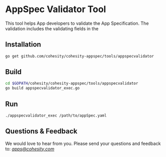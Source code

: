 AppSpec Validator Tool
=================

This tool helps App developers to validate the App Specification. 
The validation includes the validating fields in the 


## Installation

```bash
go get github.com/cohesity/cohesity-appspec/tools/appspecvalidator
```

## Build

```bash
cd $GOPATH/cohesity/cohesity-appspec/tools/appspecvalidator
go build appspecvalidator_exec.go
```

## Run

```bash
./appspecvalidator_exec /path/to/appSpec.yaml
```

## Questions & Feedback
We would love to hear from you. Please send your questions and feedback to: 
*apps@cohesity.com*
